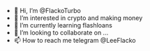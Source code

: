 - 👋 Hi, I’m @FlackoTurbo
- 👀 I’m interested in crypto and making money
- 🌱 I’m currently learning flashloans
- 💞️ I’m looking to collaborate on ...
- 📫 How to reach me telegram @LeeFlacko

<!---
FlackoTurbo/FlackoTurbo is a ✨ special ✨ repository because its `README.md` (this file) appears on your GitHub profile.
You can click the Preview link to take a look at your changes.
--->
